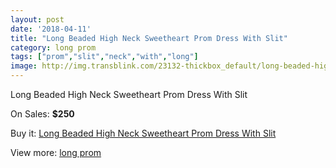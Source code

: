 ```yaml
---
layout: post
date: '2018-04-11'
title: "Long Beaded High Neck Sweetheart Prom Dress With Slit"
category: long prom
tags: ["prom","slit","neck","with","long"]
image: http://img.transblink.com/23132-thickbox_default/long-beaded-high-neck-sweetheart-prom-dress-with-slit.jpg
---
```

Long Beaded High Neck Sweetheart Prom Dress With Slit

On Sales: **$250**
<a href="https://www.transblink.com/en/long-prom/7336-long-beaded-high-neck-sweetheart-prom-dress-with-slit.html"><amp-img layout="responsive" width="600" height="600" src="//img.transblink.com/23132-thickbox_default/long-beaded-high-neck-sweetheart-prom-dress-with-slit.jpg" alt="Long Beaded High Neck Sweetheart Prom Dress With Slit 0" /></a>
<a href="https://www.transblink.com/en/long-prom/7336-long-beaded-high-neck-sweetheart-prom-dress-with-slit.html"><amp-img layout="responsive" width="600" height="600" src="//img.transblink.com/23134-thickbox_default/long-beaded-high-neck-sweetheart-prom-dress-with-slit.jpg" alt="Long Beaded High Neck Sweetheart Prom Dress With Slit 1" /></a>
<a href="https://www.transblink.com/en/long-prom/7336-long-beaded-high-neck-sweetheart-prom-dress-with-slit.html"><amp-img layout="responsive" width="600" height="600" src="//img.transblink.com/23133-thickbox_default/long-beaded-high-neck-sweetheart-prom-dress-with-slit.jpg" alt="Long Beaded High Neck Sweetheart Prom Dress With Slit 2" /></a>

Buy it: [Long Beaded High Neck Sweetheart Prom Dress With Slit](https://www.transblink.com/en/long-prom/7336-long-beaded-high-neck-sweetheart-prom-dress-with-slit.html "Long Beaded High Neck Sweetheart Prom Dress With Slit")

View more: [long prom](https://www.transblink.com/en/58-long-prom "long prom")